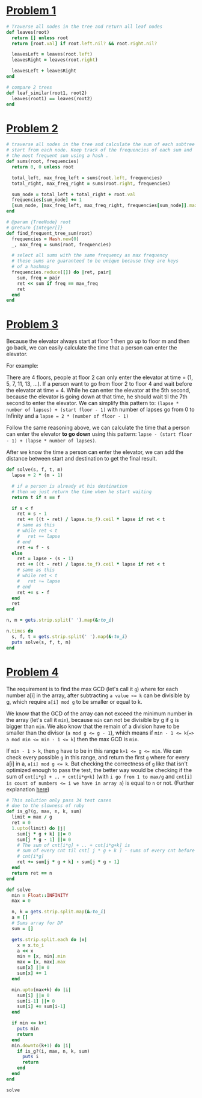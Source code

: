 # [Problem 1](https://leetcode.com/problems/leaf-similar-trees/description/)
```ruby
# Traverse all nodes in the tree and return all leaf nodes
def leaves(root)
  return [] unless root
  return [root.val] if root.left.nil? && root.right.nil?

  leavesLeft = leaves(root.left)
  leavesRight = leaves(root.right)

  leavesLeft + leavesRight
end

# compare 2 trees
def leaf_similar(root1, root2)
  leaves(root1) == leaves(root2)
end
```

# [Problem 2](https://leetcode.com/problems/most-frequent-subtree-sum/description/)
```ruby
# traverse all nodes in the tree and calculate the sum of each subtree
# start from each node. Keep track of the frequencies of each sum and
# the most frequent sum using a hash .
def sums(root, frequencies)
  return 0, 0 unless root

  total_left, max_freq_left = sums(root.left, frequencies)
  total_right, max_freq_right = sums(root.right, frequencies)

  sum_node = total_left + total_right + root.val
  frequencies[sum_node] += 1
  [sum_node, [max_freq_left, max_freq_right, frequencies[sum_node]].max]
end

# @param {TreeNode} root
# @return {Integer[]}
def find_frequent_tree_sum(root)
  frequencies = Hash.new(0)
  _, max_freq = sums(root, frequencies)

  # select all sums with the same frequency as max frequency
  # these sums are guaranteed to be unique because they are keys
  # of a hashmap
  frequencies.reduce([]) do |ret, pair|
    sum, freq = pair
    ret << sum if freq == max_freq
    ret
  end
end
```

# [Problem 3](https://codeforces.com/problemset/problem/117/A)
Because the elevator always start at floor 1 then go up to floor m and then go
back, we can easily calculate the time that a person can enter the elevator.

For example:

There are 4 floors, people at floor 2 can only enter the elevator at time = (1, 5, 7, 11, 13, ...).
If a person want to go from floor 2 to floor 4 and wait before the elevator at time = 4.
While he can enter the elevator at the 5th second, because the elevator is going down at that time,
he should wait til the 7th second to enter the elevator.
We can simplify this pattern to: `(lapse * number of lapses) + (start floor - 1)`
with number of lapses go from 0 to Infinity and a `lapse = 2 * (number of floor - 1)`

Follow the same reasoning above, we can calculate the time that a person can enter the elevator
**to go down** using this pattern: `lapse - (start floor - 1) + (lapse * number of lapses)`.


After we know the time a person can enter the elevator, we can add the distance between start and destination
to get the final result.

```ruby
def solve(s, f, t, m)
  lapse = 2 * (m - 1)

  # if a person is already at his destination
  # then we just return the time when he start waiting
  return t if s == f

  if s < f
    ret = s - 1
    ret += ((t - ret) / lapse.to_f).ceil * lapse if ret < t
    # same as this
    # while ret < t
    #   ret += lapse
    # end
    ret += f - s
  else
    ret = lapse - (s - 1)
    ret += ((t - ret) / lapse.to_f).ceil * lapse if ret < t
    # same as this
    # while ret < t
    #   ret += lapse
    # end
    ret += s - f
  end
  ret
end

n, m = gets.strip.split(' ').map(&:to_i)

n.times do
  s, f, t = gets.strip.split(' ').map(&:to_i)
  puts solve(s, f, t, m)
end
```

# [Problem 4](https://codeforces.com/problemset/problem/354/C)
The requirement is to find the max GCD (let's call it `g`) where for each number a[i] in the array,
after subtracting `a value <= k` can be divisible by g, which require `a[i] mod g` to be smaller or equal to k.

We know that the GCD of the array can not exceed the minimum number in the array (let's call it `min`), because
`min` can not be divisible by g if g is bigger than `min`. We also know that the remain of a division have
to be smaller than the divisor (`a mod g <= g - 1`), which means if `min - 1 <= k`(`=> a mod min <= min - 1 <= k`)
then the max GCD is `min`.

If `min - 1 > k`, then `g` have to be in this range `k+1 <= g <= min`. We can check every possible `g` in this range,
and return the first `g` where for every a[i] in a, `a[i] mod g <= k`. But checking the correctness of `g` like that
isn't optimized enough to pass the test, the better way would be checking if the sum of `cnt[i*g] + .. + cnt[i*g+k]`
(with `i go from 1 to max/g` and `cnt[i] is count of numbers <= i we have in array a`) is equal to `n` or not.
(Further explanation [here](http://codeforces.com/blog/entry/8672))

```ruby
# This solution only pass 34 test cases
# due to the slowness of ruby
def is_g?(g, max, n, k, sum)
  limit = max / g
  ret = 0
  1.upto(limit) do |j|
    sum[j * g + k] ||= 0
    sum[j * g - 1] ||= 0
    # The sum of cnt[i*g] + .. + cnt[i*g+k] is
    # sum of every cnt til cnt[ j * g + k ] - sums of every cnt before
    # cnt[i*g]
    ret += sum[j * g + k] - sum[j * g - 1]
  end
  return ret == n
end

def solve
  min = Float::INFINITY
  max = 0

  n, k = gets.strip.split.map(&:to_i)
  a = []
  # Sums array for DP
  sum = []

  gets.strip.split.each do |x|
    x = x.to_i
    a << x
    min = [x, min].min
    max = [x, max].max
    sum[x] ||= 0
    sum[x] += 1
  end

  min.upto(max+k) do |i|
    sum[i] ||= 0
    sum[i-1] ||= 0
    sum[i] += sum[i-1]
  end

  if min <= k+1
    puts min
    return
  end
  min.downto(k+1) do |i|
    if is_g?(i, max, n, k, sum)
      puts i
      return
    end
  end
end

solve
```
